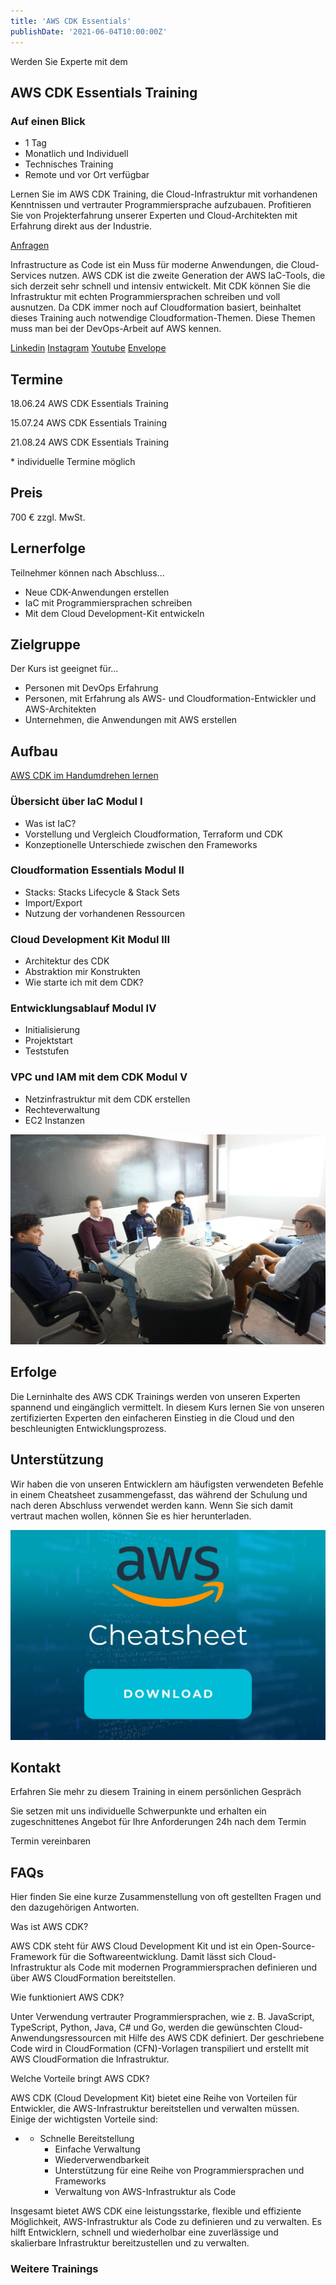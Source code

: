 ```yaml
---
title: 'AWS CDK Essentials'
publishDate: '2021-06-04T10:00:00Z'
---
```


Werden Sie Experte mit dem

## AWS CDK Essentials Training

### Auf einen Blick

* 1 Tag
* Monatlich und Individuell
* Technisches Training
* Remote und vor Ort verfügbar

Lernen Sie im AWS CDK Training, die Cloud-Infrastruktur mit vorhandenen Kenntnissen und vertrauter Programmiersprache aufzubauen. Profitieren Sie von Projekterfahrung unserer Experten und Cloud-Architekten mit Erfahrung direkt aus der Industrie.

[Anfragen](#sec1)

Infrastructure as Code ist ein Muss für moderne Anwendungen, die Cloud-Services nutzen. AWS CDK ist die zweite Generation der AWS IaC-Tools, die sich derzeit sehr schnell und intensiv entwickelt. Mit CDK können Sie die Infrastruktur mit echten Programmiersprachen schreiben und voll ausnutzen. Da CDK immer noch auf Cloudformation basiert, beinhaltet dieses Training auch notwendige Cloudformation-Themen. Diese Themen muss man bei der DevOps-Arbeit auf AWS kennen.

[](#linksection)[Linkedin](https://www.linkedin.com/company/11759873) [Instagram](https://www.instagram.com/thinkport/) [Youtube](https://www.youtube.com/channel/UCnke3WYRT6bxuMK2t4jw2qQ) [Envelope](mailto:tdrechsel@thinkport.digital)

## Termine

18.06.24 AWS CDK Essentials Training

15.07.24 AWS CDK Essentials Training

21.08.24 AWS CDK Essentials Training

\* individuelle Termine möglich

## Preis

700 € zzgl. MwSt.

## Lernerfolge

Teilnehmer können nach Abschluss...

* Neue CDK-Anwendungen erstellen
* IaC mit Programmiersprachen schreiben
* Mit dem Cloud Development-Kit entwickeln

## Zielgruppe

Der Kurs ist geeignet für...

* Personen mit DevOps Erfahrung
* Personen, mit Erfahrung als AWS- und Cloudformation-Entwickler und AWS-Architekten
* Unternehmen, die Anwendungen mit AWS erstellen

## Aufbau

[AWS CDK im Handumdrehen lernen](https://www.hashicorp.com/)

### Übersicht über IaC Modul I

* Was ist IaC?
* Vorstellung und Vergleich Cloudformation, Terraform und CDK
* Konzeptionelle Unterschiede zwischen den Frameworks

### Cloudformation Essentials Modul II

* Stacks: Stacks Lifecycle & Stack Sets
* Import/Export
* Nutzung der vorhandenen Ressourcen

### Cloud Development Kit Modul III

* Architektur des CDK
* Abstraktion mir Konstrukten
* Wie starte ich mit dem CDK?

### Entwicklungsablauf Modul IV

* Initialisierung
* Projektstart
* Teststufen

### VPC und IAM mit dem CDK Modul V

* Netzinfrastruktur mit dem CDK erstellen
* Rechteverwaltung
* EC2 Instanzen

![Sechs Personen, die an einem Tisch sitzen und offenbar verhandeln oder über Geschäfte sprechen.](images/DSC01530-1024x683.jpg)

## Erfolge

Die Lerninhalte des AWS CDK Trainings werden von unseren Experten spannend und eingänglich vermittelt. In diesem Kurs lernen Sie von unseren zertifizierten Experten den einfacheren Einstieg in die Cloud und den beschleunigten Entwicklungsprozess.

## Unterstützung

Wir haben die von unseren Entwicklern am häufigsten verwendeten Befehle in einem Cheatsheet zusammengefasst, das während der Schulung und nach deren Abschluss verwendet werden kann. Wenn Sie sich damit vertraut machen wollen, können Sie es hier herunterladen.

[![Symbol mit dem AWS-Logo, dem Wort Cheatsheet in Weiß und einer Schaltfläche zum Herunterladen](images/AWS-1024x683.png)](https://thinkport.digital/wp-content/uploads/2023/11/AWS_Cheatsheet.pdf)

## Kontakt

Erfahren Sie mehr zu diesem Training in einem persönlichen Gespräch

Sie setzen mit uns individuelle Schwerpunkte und erhalten ein zugeschnittenes Angebot für Ihre Anforderungen 24h nach dem Termin

Termin vereinbaren

## FAQs

Hier finden Sie eine kurze Zusammenstellung von oft gestellten Fragen und den dazugehörigen Antworten.

Was ist AWS CDK?

AWS CDK steht für AWS Cloud Development Kit und ist ein Open-Source-Framework für die Softwareentwicklung. Damit lässt sich Cloud-Infrastruktur als Code mit modernen Programmiersprachen definieren und über AWS CloudFormation bereitstellen.

Wie funktioniert AWS CDK?

Unter Verwendung vertrauter Programmiersprachen, wie z. B. JavaScript, TypeScript, Python, Java, C# und Go, werden die gewünschten Cloud-Anwendungsressourcen mit Hilfe des AWS CDK definiert. Der geschriebene Code wird in CloudFormation (CFN)-Vorlagen transpiliert und erstellt mit AWS CloudFormation die Infrastruktur.

Welche Vorteile bringt AWS CDK?

AWS CDK (Cloud Development Kit) bietet eine Reihe von Vorteilen für Entwickler, die AWS-Infrastruktur bereitstellen und verwalten müssen. Einige der wichtigsten Vorteile sind:

* - Schnelle Bereitstellung
    - Einfache Verwaltung
    - Wiederverwendbarkeit
    - Unterstützung für eine Reihe von Programmiersprachen und Frameworks
    - Verwaltung von AWS-Infrastruktur als Code

Insgesamt bietet AWS CDK eine leistungsstarke, flexible und effiziente Möglichkeit, AWS-Infrastruktur als Code zu definieren und zu verwalten. Es hilft Entwicklern, schnell und wiederholbar eine zuverlässige und skalierbare Infrastruktur bereitzustellen und zu verwalten.

### Weitere Trainings
